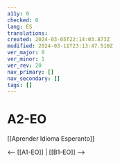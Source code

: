 ```yaml
---
a11y: 0
checked: 0
lang: ES
translations: 
created: 2024-03-05T22:14:03.873Z
modified: 2024-03-11T23:13:47.510Z
ver_major: 0
ver_minor: 1
ver_rev: 20
nav_primary: []
nav_secondary: []
tags: []
---
```

# A2-EO

[[Aprender Idioma Esperanto]]

<-- [[A1-EO]] | [[B1-EO]] -->